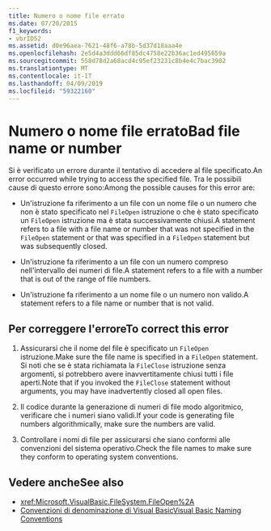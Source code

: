 ```yaml
---
title: Numero o nome file errato
ms.date: 07/20/2015
f1_keywords:
- vbrID52
ms.assetid: d0e96aea-7621-48f6-a78b-5d37d18aaa4e
ms.openlocfilehash: 2e5d4a3ddd66df85dc4758e22b36ac1ed495659a
ms.sourcegitcommit: 558d78d2a68acd4c95ef23231c8b4e4c7bac3902
ms.translationtype: MT
ms.contentlocale: it-IT
ms.lasthandoff: 04/09/2019
ms.locfileid: "59322160"
---
```

# <a name="bad-file-name-or-number"></a><span data-ttu-id="8152d-102">Numero o nome file errato</span><span class="sxs-lookup"><span data-stu-id="8152d-102">Bad file name or number</span></span>
<span data-ttu-id="8152d-103">Si è verificato un errore durante il tentativo di accedere al file specificato.</span><span class="sxs-lookup"><span data-stu-id="8152d-103">An error occurred while trying to access the specified file.</span></span> <span data-ttu-id="8152d-104">Tra le possibili cause di questo errore sono:</span><span class="sxs-lookup"><span data-stu-id="8152d-104">Among the possible causes for this error are:</span></span>  
  
-   <span data-ttu-id="8152d-105">Un'istruzione fa riferimento a un file con un nome file o un numero che non è stato specificato nel `FileOpen` istruzione o che è stato specificato un `FileOpen` istruzione ma è stata successivamente chiusi.</span><span class="sxs-lookup"><span data-stu-id="8152d-105">A statement refers to a file with a file name or number that was not specified in the `FileOpen` statement or that was specified in a `FileOpen` statement but was subsequently closed.</span></span>  
  
-   <span data-ttu-id="8152d-106">Un'istruzione fa riferimento a un file con un numero compreso nell'intervallo dei numeri di file.</span><span class="sxs-lookup"><span data-stu-id="8152d-106">A statement refers to a file with a number that is out of the range of file numbers.</span></span>  
  
-   <span data-ttu-id="8152d-107">Un'istruzione fa riferimento a un nome file o un numero non valido.</span><span class="sxs-lookup"><span data-stu-id="8152d-107">A statement refers to a file name or number that is not valid.</span></span>  
  
## <a name="to-correct-this-error"></a><span data-ttu-id="8152d-108">Per correggere l'errore</span><span class="sxs-lookup"><span data-stu-id="8152d-108">To correct this error</span></span>  
  
1. <span data-ttu-id="8152d-109">Assicurarsi che il nome del file è specificato un `FileOpen` istruzione.</span><span class="sxs-lookup"><span data-stu-id="8152d-109">Make sure the file name is specified in a `FileOpen` statement.</span></span> <span data-ttu-id="8152d-110">Si noti che se è stata richiamata la `FileClose` istruzione senza argomenti, si potrebbero avere inavvertitamente chiusi tutti i file aperti.</span><span class="sxs-lookup"><span data-stu-id="8152d-110">Note that if you invoked the `FileClose` statement without arguments, you may have inadvertently closed all open files.</span></span>  
  
2. <span data-ttu-id="8152d-111">Il codice durante la generazione di numeri di file modo algoritmico, verificare che i numeri siano validi.</span><span class="sxs-lookup"><span data-stu-id="8152d-111">If your code is generating file numbers algorithmically, make sure the numbers are valid.</span></span>  
  
3. <span data-ttu-id="8152d-112">Controllare i nomi di file per assicurarsi che siano conformi alle convenzioni del sistema operativo.</span><span class="sxs-lookup"><span data-stu-id="8152d-112">Check the file names to make sure they conform to operating system conventions.</span></span>  
  
## <a name="see-also"></a><span data-ttu-id="8152d-113">Vedere anche</span><span class="sxs-lookup"><span data-stu-id="8152d-113">See also</span></span>

- <xref:Microsoft.VisualBasic.FileSystem.FileOpen%2A>
- [<span data-ttu-id="8152d-114">Convenzioni di denominazione di Visual Basic</span><span class="sxs-lookup"><span data-stu-id="8152d-114">Visual Basic Naming Conventions</span></span>](../../../visual-basic/programming-guide/program-structure/naming-conventions.md)
